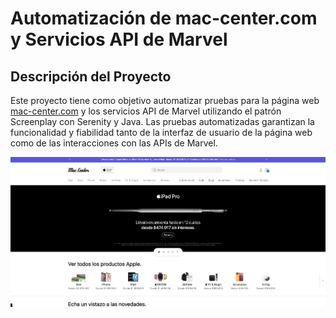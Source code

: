 # Automatización de mac-center.com y Servicios API de Marvel

## Descripción del Proyecto

Este proyecto tiene como objetivo automatizar pruebas para la página web [mac-center.com](https://mac-center.com) y los servicios API de Marvel utilizando el patrón Screenplay con Serenity y Java. Las pruebas automatizadas garantizan la funcionalidad y fiabilidad tanto de la interfaz de usuario de la página web como de las interacciones con las APIs de Marvel.

![alt text](image.png)



